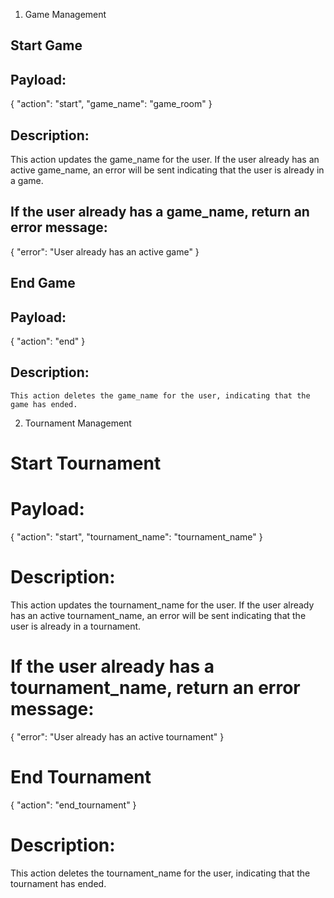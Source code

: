 
1. Game Management

## Start Game
## Payload:
{
    "action": "start",
    "game_name": "game_room"
}
## Description:
This action updates the game_name for the user.
If the user already has an active game_name, an error will be sent indicating that the user is already in a game.

## If the user already has a game_name, return an error message:
{
    "error": "User already has an active game"
}

## End Game
## Payload:

{
    "action": "end"
}
## Description:
    This action deletes the game_name for the user, indicating that the game has ended.


2. Tournament Management


# Start Tournament
# Payload:

{
    "action": "start",
    "tournament_name": "tournament_name"
}

# Description:
This action updates the tournament_name for the user.
If the user already has an active tournament_name, an error will be sent indicating that the user is already in a tournament.

# If the user already has a tournament_name, return an error message: 

{
    "error": "User already has an active tournament"
}

# End Tournament
{
    "action": "end_tournament"
}

# Description:
This action deletes the tournament_name for the user, indicating that the tournament has ended.
